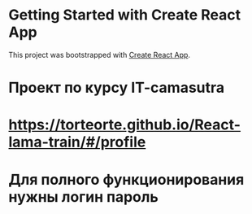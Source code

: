 # Getting Started with Create React App

This project was bootstrapped with [Create React App](https://github.com/facebook/create-react-app).

# Проект по курсу IT-camasutra
# https://torteorte.github.io/React-lama-train/#/profile

# Для полного функционирования нужны логин пароль
